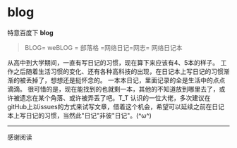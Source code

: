 # blog

特意百度下 **blog** 

> BLOG= weBLOG = 部落格 =网络日记=网志= 网络日记本

从高中到大学期间，一直有写日记的习惯，现在算下来应该有4、5本的样子。
工作之后随着生活习惯的变化、还有各种高科技的出现，在日记本上写日记的习惯渐渐的被丢掉了，想想还是挺怀念的。
一本本日记，里面记录的全是生活中的点点滴滴。
很可惜的是，现在能找到的也就剩一本，其他的不知道放到哪里去了，或许被遗忘在某个角落、或许被弄丢了吧。T_T
认识的一位大佬，多次建议在gitHub上以issues的方式来试写文章，借着这个机会，希望可以延续之前在日记本上写日记的习惯，当然此"日记"非彼"日记"。(^ω^)

---------
感谢阅读
